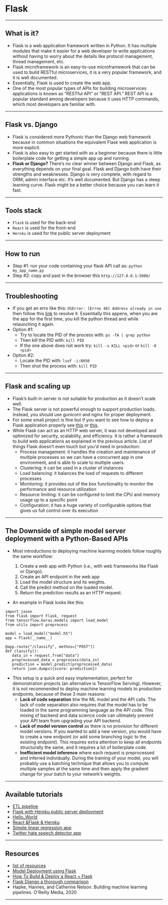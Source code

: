 # Flask
***

## What is it?
- Flask is a web application framework written in Python. It has multiple modules that make it easier for a web developer to write applications without having to worry about the details like protocol management, thread management, etc.
- Flask microframework is an easy-to-use microframework that can be used to build RESTful microservices, it is a very popular framework, and it is well documented.
- Essentially, Flask is used to create the web app.
- One of the most popular types of APIs for building microservices applications is known as “RESTful API” or “REST API.” REST API is a popular standard among developers because it uses HTTP commands, which most developers are familiar with.
***

## Flask vs. Django
- Flask is considered more Pythonic than the Django web framework because in common situations the equivalent Flask web application is more explicit.
- Flask is also easy to get started with as a beginner because there is little boilerplate code for getting a simple app up and running.
- **Flask or Django?** There’s no clear winner between Django and Flask, as everything depends on your final goal. Flask and Django both have their strengths and weaknesses. Django is very complete, with regard to ORM, admin interface etc. It’s well documented. But Django has a steep learning curve. Flask might be a better choice because you can learn it fast.
***

## Tools stack
- `Flask` is used for the back-end
- `React` is used for the front-end
- `Heroku` is used for the public server deployment
***

## How to run
- Step #1: run your code containing your flask API call as: `python my_app_name.py`
- Step #2: copy and past in the browser this `http://127.0.0.1:5000/`
***

## Troubleshooting
- If you get an erro like this: `OSError: [Errno 48] Address already in use` then follow this [link](https://ishaileshmishra.medium.com/the-python-flask-problem-socket-error-errno-48-address-already-in-use-4d074847587e) to resolve it. Essentially this appens, when you are the app for the first time, you kill the python thread and while relaunching it again.
- Option #1:
   - Try to locate the PID of the process with: `ps -fA | grep python`
   - Then kill the PID with: `kill PID`
   - If the one above does not work try: `kill -s KILL <pid>` or `kill -9 <pid>`
- Option #2:
   - Locate the PID with: `lsof -i:8050`
   -  Then shut the process with: `kill PID`
***

## Flask and scaling up
- Flask’s built-in server is not suitable for production as it doesn’t scale well. 
- The Flask server is not powerful enough to support production loads. Instead, you should use gunicorn and nginx for proper deployment.
- For some small project is fine but if you want to see how to deploy a Flask application properly see [this](https://flask.palletsprojects.com/en/1.1.x/deploying/) or [this](https://theaisummer.com/uwsgi-nginx/).
- While Flask can act as an HTTP web server, it was not developed and optimized for security, scalability, and efficiency. It is rather a framework to build web applications as explained in the previous article. List of things Flask doesn’t even touch but you'd need in production:
   - Process management: it handles the creation and maintenance of multiple processes so we can have a concurrent app in one environment, and is able to scale to multiple users.
   - Clustering: it can be used in a cluster of instances
   - Load balancing: it balances the load of requests to different processes
   - Monitoring: it provides out of the box functionality to monitor the performance and resource utilization
   - Resource limiting: it can be configured to limit the CPU and memory usage up to a specific point
   - Configuration: it has a huge variety of configurable options that gives us full control over its execution
***

## The Downside of simple model server deployment with a Python-Based APIs
- Most introductions to deploying machine learning models follow roughly the same workflow:
   1. Create a web app with Python (i.e., with web frameworks like Flask or Django).
   2. Create an API endpoint in the web app
   3. Load the model structure and its weights.
   4. Call the predict method on the loaded model.
   5. Return the prediction results as an HTTP request.

- An example in Flask looks like this:
```
import jason
from flask import Flask, request
from tensorflow.keras.models import load_model
from utils import preprocess

model = load_model("model.h5")
app = Flask(__name__)

@app.route("/classify", methos=["POST"])
def classify():
   data_in = request.from["data"]
   proprocessed_data = preprocess(data_in)
   prediction = model.predict(proprocessed_data)
   return json.dumps({score: prediction})
```

- This setup is a quick and easy implementation, perfect for demonstration projects (an alternative is TensorFlow Serving). However, it is not recommended to deploy machine learning models to production endpoints, because of these 3 main reasons:
   - **Lack of code separation** btw the ML model and the API calls. The lack of code separation also requires that the model has to be loaded in the same programming language as the API code. This mixing of backend and data science code can ultimately prevent your API team from upgrading your API backend. 
   - **Lack of model version control** as there is no provision for different model versions. If you wanted to add a new version, you would have to create a new endpoint (or add some branching logic to the existing endpoint). This requires extra attention to keep all endpoints structurally the same, and it requires a lot of boilerplate code. 
   - **Inefficient model inference** where each request is preprocessed and inferred individually. During the training of your model, you will probably use a batching technique that allows you to compute multiple samples at the same time and then apply the gradient change for your batch to your network’s weights. 
***

## Available tutorials
- [ETL pipeline](https://github.com/kyaiooiayk/Flask-Notes/tree/main/tutorials/ETL_pipeline)
- [Flask with Heroku public server deployment](https://github.com/kyaiooiayk/Flask-Notes/tree/main/tutorials/Flask_and_Heroku_public_server)
- [Hello_World](https://github.com/kyaiooiayk/Flask-Notes/tree/main/tutorials/Hello_World)
- [React &Flask & Heroku](https://github.com/kyaiooiayk/Flask-Notes/tree/main/tutorials/React_Flask_Heroku)
- [Simple linear regression app](https://github.com/kyaiooiayk/Flask-Notes/tree/main/tutorials/Simple_linear_regression)
- [Twitter hate speech detector app](https://github.com/kyaiooiayk/Flask-Notes/tree/main/tutorials/Twitter_hate_speech_detector)
***

## Resources
- [list of resources](https://www.fullstackpython.com/flask.html)
- [Model Deployment using Flask](https://towardsdatascience.com/model-deployment-using-flask-c5dcbb6499c9)
- [How To Build & Deploy a React + Flask](https://towardsdatascience.com/build-deploy-a-react-flask-app-47a89a5d17d9)
- [Flask Django a thorough comparison](https://codesource.io/flask-vs-django-an-in-depth-comparison/)
- Hapke, Hannes, and Catherine Nelson. Building machine learning pipelines. O'Reilly Media, 2020
***
